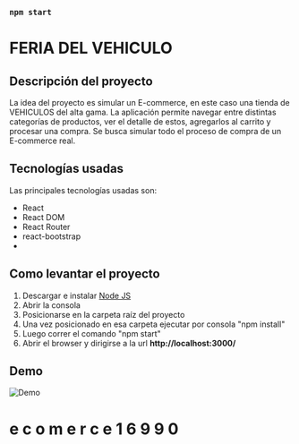 
### `npm start`

# FERIA DEL VEHICULO

## Descripción del proyecto

La idea del proyecto es simular un E-commerce, en este caso una tienda de VEHICULOS del alta gama.
La aplicación permite navegar entre distintas categorías de productos, ver el detalle de estos, agregarlos al carrito y procesar una compra.
Se busca simular todo el proceso de compra de un E-commerce real.

## Tecnologías usadas

Las principales tecnologías usadas son:

  - React
  - React DOM
  - React Router
  - react-bootstrap
  -  

## Como levantar el proyecto

1. Descargar e instalar [Node JS](https://nodejs.org/en/) 
2. Abrir la consola
3. Posicionarse en la carpeta raíz del proyecto
4. Una vez posicionado en esa carpeta ejecutar por consola "npm install"
5. Luego correr el comando "npm start"
6. Abrir el browser y dirigirse a la url **http://localhost:3000/**

## Demo

![Demo](https://ecomerce16990-zid8uxt61-bladimir.vercel.app/)
#   e c o m e r c e 1 6 9 9 0  
 